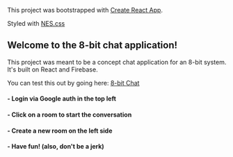 This project was bootstrapped with [Create React App](https://github.com/facebook/create-react-app).

Styled with [NES.css](https://nostalgic-css.github.io/NES.css/)

## Welcome to the 8-bit chat application!

This project was meant to be a concept chat application for an 8-bit system. It's built on React and Firebase. 

You can test this out by going here: [8-bit Chat](https://jesseyowell.github.io/8-bit-chat/)

#### - Login via Google auth in the top left

#### - Click on a room to start the conversation

#### - Create a new room on the left side

#### - Have fun! (also, don't be a jerk)






